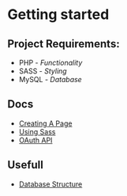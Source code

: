 # Getting started

## Project Requirements:
- PHP - _Functionality_
- SASS - _Styling_
- MySQL - _Database_

## Docs
- [Creating A Page](docs/Creating%20Pages.md)
- [Using Sass](docs/Using%20Sass.md)
- [OAuth API](docs/OAuth%20API.md)

## Usefull
- [Database Structure](docs/Database%20Structure.md)
